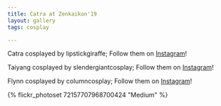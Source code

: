 ```yaml
---
title: Catra at Zenkaikon'19
layout: gallery
tags: cosplay

---
```


Catra cosplayed by lipstickgiraffe; Follow them on [Instagram](https://www.instagram.com/lipstickgiraffe)!

Taiyang cosplayed by slendergiantcosplay; Follow them on [Instagram](https://www.instagram.com/slendergiantcosplay)!

Flynn cosplayed by columncosplay; Follow them on [Instagram](https://www.instagram.com/columncosplay)!

{% flickr_photoset 72157707968700424 "Medium" %}
